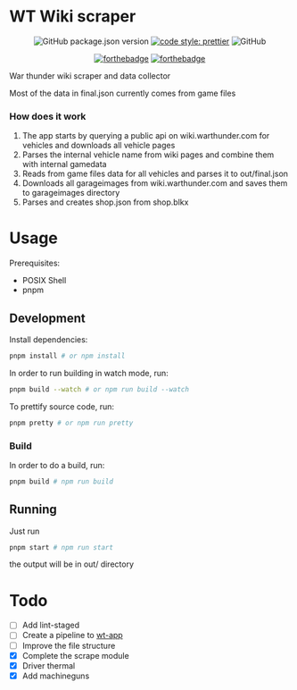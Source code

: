 # WT Wiki scraper
<p align="center">
  <img alt="GitHub package.json version" src="https://img.shields.io/github/package-json/v/natgo/wt-wiki-scraper">
  <a href="https://github.com/prettier/prettier"><img alt="code style: prettier" src="https://img.shields.io/badge/code_style-prettier-ff69b4.svg"></a>
  <img alt="GitHub" src="https://img.shields.io/github/license/natgo/wt-wiki-scraper">
</p>

<p align="center">
  <a href="https://forthebadge.com/"><img src="https://forthebadge.com/images/badges/made-with-typescript.svg" alt="forthebadge"/></a>
  <a href="https://forthebadge.com/"><img src="https://forthebadge.com/images/badges/open-source.svg" alt="forthebadge"/></a>
</p>
War thunder wiki scraper and data collector

Most of the data in final.json currently comes from game files

### How does it work
1. The app starts by querying a public api on wiki.warthunder.com for vehicles and downloads all vehicle pages
2. Parses the internal vehicle name from wiki pages and combine them with internal gamedata
3. Reads from game files data for all vehicles and parses it to out/final.json 
4. Downloads all garageimages from wiki.warthunder.com and saves them to garageimages directory
5. Parses and creates shop.json from shop.blkx

# Usage

Prerequisites:
- POSIX Shell
- pnpm

## Development

Install dependencies:

```bash
pnpm install # or npm install
```

In order to run building in watch mode, run:

```bash
pnpm build --watch # or npm run build --watch
```


To prettify source code, run:

```bash
pnpm pretty # or npm run pretty
```

### Build

In order to do a build, run:

```bash
pnpm build # npm run build
```

## Running

Just run 

```bash
pnpm start # npm run start
```

the output will be in out/ directory

# Todo
- [ ] Add lint-staged
- [ ] Create a pipeline to [wt-app](https://github.com/natgo/wt-app)
- [ ] Improve the file structure
- [x] Complete the scrape module
- [x] Driver thermal
- [x] Add machineguns

